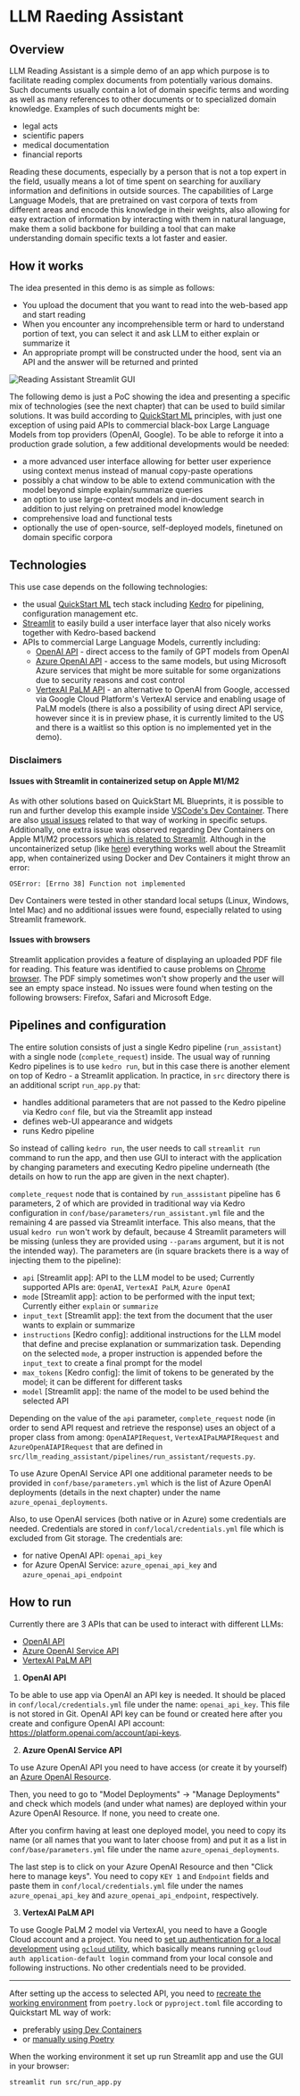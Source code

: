 # LLM Raeding Assistant

## Overview

LLM Reading Assistant is a simple demo of an app which purpose is to facilitate reading complex documents from potentially various domains. Such documents usually contain a lot of domain specific terms and wording as well as many references to other documents or to specialized domain knowledge. Examples of such documents might be:  

- legal acts
- scientific papers
- medical documentation
- financial reports

 Reading these documents, especially by a person that is not a top expert in the field, usually means a lot of time spent on searching for auxiliary information and definitions in outside sources. The capabilities of Large Language Models, that are pretrained on vast corpora of texts from different areas and encode this knowledge in their weights, also allowing for easy extraction of information by interacting with them in natural language, make them a solid backbone for building a tool that can make understanding domain specific texts a lot faster and easier.

## How it works

The idea presented in this demo is as simple as follows:
- You upload the document that you want to read into the web-based app and start reading
- When you encounter any incomprehensible term or hard to understand portion of text, you can select it and ask LLM to either explain or summarize it
- An appropriate prompt will be constructed under the hood, sent via an API and the answer will be returned and printed

![Reading Assistant Streamlit GUI](./img/reading_assistant_gui.png)

The following demo is just a PoC showing the idea and presenting a specific mix of technologies (see the next chapter) that can be used to build similar solutions. It was build according to [QuickStart ML](https://github.com/getindata/quickstart-ml-blueprints#overview) principles, with just one exception of using paid APIs to commercial black-box Large Language Models from top providers (OpenAI, Google). To be able to reforge it into a production grade solution, a few additional developments would be needed:
- a more advanced user interface allowing for better user experience using context menus instead of manual copy-paste operations
- possibly a chat window to be able to extend communication with the model beyond simple explain/summarize queries
- an option to use large-context models and in-document search in addition to just relying on pretrained model knowledge
- comprehensive load and functional tests
- optionally the use of open-source, self-deployed models, finetuned on domain specific corpora

## Technologies

This use case depends on the following technologies:
- the usual [QuickStart ML](https://github.com/getindata/quickstart-ml-blueprints#overview) tech stack including [Kedro](https://kedro.org/) for pipelining, configuration management etc.
- [Streamlit](https://streamlit.io/) to easily build a user interface layer that also nicely works together with Kedro-based backend
- APIs to commercial Large Language Models, currently including:
    - [OpenAI API](https://openai.com/blog/openai-api) - direct access to the family of GPT models from OpenAI
    - [Azure OpenAI API](https://learn.microsoft.com/en-us/azure/cognitive-services/openai/) - access to the same models, but using Microsoft Azure services that might be more suitable for some organizations due to security reasons and cost control
    - [VertexAI PaLM API](https://console.cloud.google.com/vertex-ai/publishers/google/model-garden/text-bison?project=gid-ml-framework) - an alternative to OpenAI from Google, accessed via Google Cloud Platform's VertexAI service and enabling usage of PaLM models (there is also a possibility of using direct API service, however since it is in preview phase, it is currently limited to the US and there is a waitlist so this option is no implemented yet in the demo).

### Disclaimers

#### Issues with Streamlit in containerized setup on Apple M1/M2

As with other solutions based on QuickStart ML Blueprints, it is possible to run and further develop this example inside [VSCode's Dev Container](https://code.visualstudio.com/docs/devcontainers/containers). There are also [usual issues](https://github.com/getindata/quickstart-ml-blueprints#howtostart-local-remarks) related to that way of working in specific setups. Additionally, one extra issue was observed regarding Dev Containers on Apple M1/M2 processors [which is related to Streamlit](https://github.com/streamlit/streamlit/issues/4842). Although in the uncontainerized setup (like [here](https://github.com/getindata/quickstart-ml-blueprints#howtostart-local-alt)) everything works well about the Streamlit app, when containerized using Docker and Dev Containers it might throw an error:

```
OSError: [Errno 38] Function not implemented
```

Dev Containers were tested in other standard local setups (Linux, Windows, Intel Mac) and no additional issues were found, especially related to using Streamlit framework.

#### Issues with browsers

Streamlit application provides a feature of displaying an uploaded PDF file for reading. This feature was identified to cause problems on [Chrome browser](https://discuss.streamlit.io/t/pdf-reader-problems/36081/14). The PDF simply sometimes won't show properly and the user will see an empty space instead. No issues were found when testing on the following browsers: Firefox, Safari and Microsoft Edge.

## Pipelines and configuration

The entire solution consists of just a single Kedro pipeline (`run_assistant`) with a single node (`complete_request`) inside. The usual way of running Kedro pipelines is to use `kedro run`, but in this case there is another element on top of Kedro - a Streamlit application. In practice, in `src` directory there is an additional script `run_app.py` that:

- handles additional parameters that are not passed to the Kedro pipeline via Kedro `conf` file, but via the Streamlit app instead
- defines web-UI appearance and widgets
- runs Kedro pipeline

So instead of calling `kedro run`, the user needs to call `streamlit run` command to run the app, and then use GUI to interact with the application by changing parameters and executing Kedro pipeline underneath (the details on how to run the app are given in the next chapter).

`complete_request` node that is contained by `run_asssistant` pipeline has 6 parameters, 2 of which are provided in traditional way via Kedro configuration in `conf/base/parameters/run_assistant.yml` file and the remaining 4 are passed via Streamlit interface. This also means, that the usual `kedro run` won't work by default, because 4 Streamlit parameters will be missing (unless they are provided using `--params` argument, but it is not the intended way). The parameters are (in square brackets there is a way of injecting them to the pipeline):

- `api` [Streamlit app]: API to the LLM model to be used; Currently supported APIs are: `OpenAI`, `VertexAI PaLM`, `Azure OpenAI`
- `mode` [Streamlit app]: action to be performed with the input text; Currently either `explain` or `summarize`
- `input_text` [Streamlit app]: the text from the document that the user wants to explain or summarize
- `instructions` [Kedro config]: additional instructions for the LLM model that define and precise explanation or summarization task. Depending on the selected `mode`, a proper instruction is appended before the `input_text` to create a final prompt for the model
- `max_tokens` [Kedro config]: the limit of tokens to be generated by the model; it can be different for different tasks
- `model` [Streamlit app]: the name of the model to be used behind the selected API

Depending on the value of the `api` parameter, `complete_request` node (in order to send API request and retrieve the response) uses an object of a proper class from among: `OpenAIAPIRequest`, `VertexAIPaLMAPIRequest` and `AzureOpenAIAPIRequest` that are defined in `src/llm_reading_assistant/pipelines/run_assistant/requests.py`.

To use Azure OpenAI Service API one additional parameter needs to be provided in `conf/base/parameters.yml` which is the list of Azure OpenAI deployments (details in the next chapter) under the name `azure_openai_deployments`.

Also, to use OpenAI services (both native or in Azure) some credentials are needed. Credentials are stored in `conf/local/credentials.yml` file which is excluded from Git storage. The credentials are:
- for native OpenAI API: `openai_api_key`
- for Azure OpenAI Service: `azure_openai_api_key` and `azure_openai_api_endpoint`

## How to run

Currently there are 3 APIs that can be used to interact with different LLMs:  
- [OpenAI API](https://openai.com/blog/openai-api)
- [Azure OpenAI Service API](https://learn.microsoft.com/en-us/azure/cognitive-services/openai/)
- [VertexAI PaLM API](https://console.cloud.google.com/vertex-ai/publishers/google/model-garden/text-bison?project=gid-ml-framework)  
   

1. **OpenAI API** 

To be able to use app via OpenAI an API key is needed. It should be placed in `conf/local/credentials.yml` file under the name: `openai_api_key`. This file is not stored in Git. OpenAI API key can be found or created here after you create and configure  OpenAI API account: https://platform.openai.com/account/api-keys.

2. **Azure OpenAI Service API**

To use Azure OpenAI API you need to have access (or create it by yourself) an [Azure OpenAI Resource](https://portal.azure.com/#view/Microsoft_Azure_ProjectOxford/CognitiveServicesHub/~/OpenAI).

Then, you need to go to "Model Deployments" → "Manage Deployments" and check which models (and under what names) are deployed within your Azure OpenAI Resource. If none, you need to create one.

After you confirm having at least one deployed model, you need to copy its name (or all names that you want to later choose from) and put it as a list in `conf/base/parameters.yml` file under the name `azure_openai_deployments`.

The last step is to click on your Azure OpenAI Resource and then "Click here to manage keys". You need to copy `KEY 1` and `Endpoint` fields and paste them in `conf/local/credentials.yml` file under the names `azure_openai_api_key` and `azure_openai_api_endpoint`, respectively.

3. **VertexAI PaLM API**

To use Google PaLM 2 model via VertexAI, you need to have a Google Cloud account and a project. You need to [set up authentication for a local development](https://cloud.google.com/docs/authentication/provide-credentials-adc?&_ga=2.236834051.-348040172.1646755094#local-dev) using [`gcloud` utility](https://cloud.google.com/sdk/docs/install), which basically means running `gcloud auth application-default login` command from your local console and following instructions. No other credentials need to be provided.

---

After setting up the access to selected API, you need to [recreate the working environment](https://github.com/getindata/quickstart-ml-blueprints#running-existing-project-locally-) from `poetry.lock` or `pyproject.toml` file according to Quickstart ML way of work:

- preferably [using Dev Containers](https://github.com/getindata/quickstart-ml-blueprints#recommended-way-using-vscode-and-dev-containers-)
- or [manually using Poetry](https://github.com/getindata/quickstart-ml-blueprints#alternative-ways-of-manual-environment-creation-)

When the working environment it set up  run Streamlit app and use the GUI in your browser:

```bash
streamlit run src/run_app.py
```
